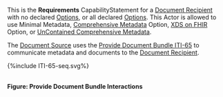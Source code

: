 This is the **Requirements** CapabilityStatement for a [Document Recipient](1331_actors_and_transactions.html#133113-document-recipient) with no declared [Options](1332_actor_options.html), or all declared [Options](1332_actor_options.html). This Actor is allowed to use Minimal Metadata, [Comprehensive Metadata](1332_actor_options.html#13321-comprehensive-metadata-option) Option, [XDS on FHIR](1332_actor_options.html#13322-xds-on-fhir-option) Option, or [UnContained Comprehensive Metadata](1332_actor_options.html#13323-uncontained-reference-option).

The [Document Source](1331_actors_and_transactions.html#133111-document-source) uses the [Provide Document Bundle ITI-65](ITI-65.html) to communicate metadata and documents to the [Document Recipient](1331_actors_and_transactions.html#133113-document-recipient).

<div>
{%include ITI-65-seq.svg%}
</div>

<br clear="all">

**Figure: Provide Document Bundle Interactions**



